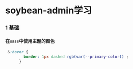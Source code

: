 # soybean-admin学习

### 1 基础

#### 在`sass`中使用主题的颜色
```scss
 &:hover {
        border: 1px dashed rgb(var(--primary-color)) ;
      }
```